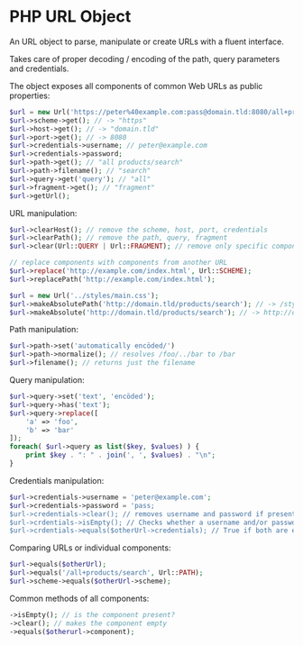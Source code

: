 # PHP URL Object

An URL object to parse, manipulate or create URLs with a fluent interface.

Takes care of proper decoding / encoding of the path, query parameters and credentials. 

The object exposes all components of common Web URLs as public properties:

```PHP
$url = new Url('https://peter%40example.com:pass@domain.tld:8080/all+products/search?query=all#fragment');
$url->scheme->get(); // -> "https"
$url->host->get(); // -> "domain.tld"
$url->port->get(); // -> 8080
$url->credentials->username; // peter@example.com
$url->credentials->password;
$url->path->get(); // "all products/search"
$url->path->filename(); // "search"
$url->query->get('query'); // "all"
$url->fragment->get(); // "fragment"
$url->getUrl(); 
``` 

URL manipulation:

```PHP
$url->clearHost(); // remove the scheme, host, port, credentials
$url->clearPath(); // remove the path, query, fragment
$url->clear(Url::QUERY | Url::FRAGMENT); // remove only specific components

// replace components with components from another URL
$url->replace('http://example.com/index.html', Url::SCHEME);
$url->replacePath('http://example.com/index.html');

$url = new Url('../styles/main.css');
$url->makeAbsolutePath('http://domain.tld/products/search'); // -> /styles/main.css
$url->makeAbsolute('http://domain.tld/products/search'); // -> http://domain.tld/styles/main.css

```

Path manipulation:

```PHP
$url->path->set('automatically encöded/')
$url->path->normalize(); // resolves /foo/../bar to /bar
$url->filename(); // returns just the filename
```

Query manipulation:

```PHP
$url->query->set('text', 'encöded');
$url->query->has('text');
$url->query->replace([
	'a' => 'foo', 
	'b' => 'bar'
]);
foreach( $url->query as list($key, $values) ) {
	print $key . ": " . join(', ', $values) . "\n"; 
}
```

Credentials manipulation:

```PHP
$url->credentials->username = 'peter@example.com';
$url->credentials->password = 'pass;
$url->credentials->clear(); // removes username and password if present
$url->crdentials->isEmpty(); // Checks whether a username and/or password is present.
$url->crdentials->equals($otherUrl->credentials); // True if both are empty or both are same.
```


Comparing URLs or individual components:

```PHP
$url->equals($otherUrl);
$url->equals('/all+products/search', Url::PATH);
$url->scheme->equals($otherUrl->scheme);
```

Common methods of all components:

```PHP
->isEmpty(); // is the component present?
->clear(); // makes the component empty
->equals($otherurl->component); 
```
